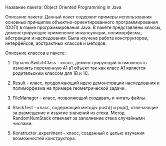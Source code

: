 Название пакета: Object Oriented Programming in Java

Описание пакета: Данный пакет содержит примеры использования основных принципов объектно-ориентированного программирования (ООП) в языке программирования Java. В пакете представлены классы, демонстрирующие применение инкапсуляции, полиморфизма, абстракции и наследования. Была изучена работа конструкторов, интерфейсов, абстрактных классов и методов.

Описание классов в пакете:

1. DynamicSwitchClass - класс, демонстрирующий возможность изменять переменную A1 a1 объект так как класс A1 является родительским классом для 1B и 1C.

2. Result - класс, продолжающий идею демонстрации наследования и полиморфизма на примере геометрической задачи.

3. FileManager - класс, позволяющий создавать и читать файлы.

4. StackTest - класс, содержащий методы push() и pop(), отвечающие за размещение и изъятие значений из стека. Метод RandomNumStack отвечает за заполнение стека случайными числами.

5. Konstructor_experiment - класс, созданный с целью изучения возможностей конструктора.